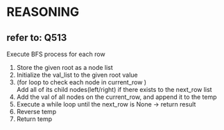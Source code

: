 # REASONING
## refer to: Q513
Execute BFS process for each row
1. Store the given root as a node list
2. Initialize the val_list to the given root value
3. (for loop to check each node in current_row ) <br />
   Add all of its child nodes(left/right) if there exists to the next_row list
4. Add the val of all nodes on the current_row, and append it to the temp
5. Execute a while loop until the next_row is None -> return result
6. Reverse temp
7. Return temp
